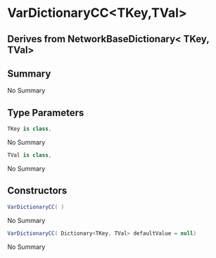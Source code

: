 # VarDictionaryCC<TKey,TVal>

## Derives from NetworkBaseDictionary< TKey, TVal>

## Summary

No Summary
## Type Parameters

```c#
TKey is class, 
```
No Summary
```c#
TVal is class, 
```
No Summary
## Constructors

```c#
VarDictionaryCC( ) 
```
No Summary
```c#
VarDictionaryCC( Dictionary<TKey, TVal> defaultValue = null) 
```
No Summary
